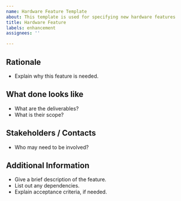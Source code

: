 ```yaml
---
name: Hardware Feature Template
about: This template is used for specifying new hardware features
title: Hardware Feature
labels: enhancement
assignees: ''

---
```


## Rationale ##
- Explain why this feature is needed.

## What done looks like ##
- What are the deliverables?
- What is their scope?

## Stakeholders / Contacts ##
- Who may need to be involved?

## Additional Information ##
- Give a brief description of the feature.
- List out any dependencies.
- Explain acceptance criteria, if needed.
